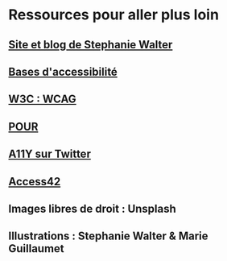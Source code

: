 # Ressources pour aller plus loin

## [Site et blog de Stephanie Walter](https://stephaniewalter.design/)

## [Bases d'accessibilité](https://dev.to/maxwell_dev/the-web-accessibility-introduction-i-wish-i-had-4ope)

## [W3C : WCAG](https://www.w3.org/WAI/WCAG21/quickref/)

## [POUR](https://aem.cast.org/create/designing-accessibility-pour)

## [A11Y sur Twitter](https://twitter.com/a11y)

## [Access42](https://access42.net/)

## Images libres de droit : Unsplash

## Illustrations : Stephanie Walter & Marie Guillaumet
